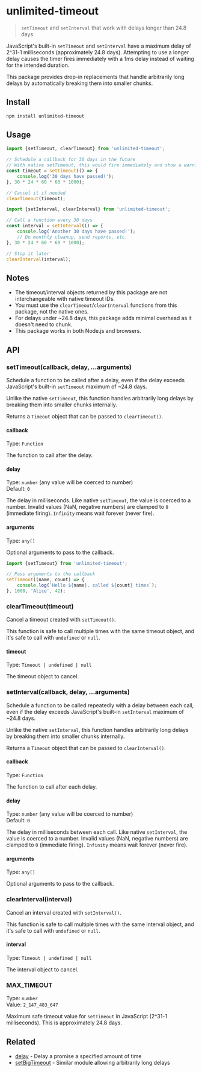 # unlimited-timeout

> `setTimeout` and `setInterval` that work with delays longer than 24.8 days

JavaScript's built-in `setTimeout` and `setInterval` have a maximum delay of 2^31-1 milliseconds (approximately 24.8 days). Attempting to use a longer delay causes the timer fires immediately with a 1ms delay instead of waiting for the intended duration.

This package provides drop-in replacements that handle arbitrarily long delays by automatically breaking them into smaller chunks.

## Install

```sh
npm install unlimited-timeout
```

## Usage

```js
import {setTimeout, clearTimeout} from 'unlimited-timeout';

// Schedule a callback for 30 days in the future
// With native setTimeout, this would fire immediately and show a warning in Node.js
const timeout = setTimeout(() => {
	console.log('30 days have passed!');
}, 30 * 24 * 60 * 60 * 1000);

// Cancel it if needed
clearTimeout(timeout);
```

```js
import {setInterval, clearInterval} from 'unlimited-timeout';

// Call a function every 30 days
const interval = setInterval(() => {
	console.log('Another 30 days have passed!');
	// Do monthly cleanup, send reports, etc.
}, 30 * 24 * 60 * 60 * 1000);

// Stop it later
clearInterval(interval);
```

## Notes

- The timeout/interval objects returned by this package are not interchangeable with native timeout IDs.
- You must use the `clearTimeout`/`clearInterval` functions from this package, not the native ones.
- For delays under ~24.8 days, this package adds minimal overhead as it doesn't need to chunk.
- This package works in both Node.js and browsers.

## API

### setTimeout(callback, delay, ...arguments)

Schedule a function to be called after a delay, even if the delay exceeds JavaScript's built-in `setTimeout` maximum of ~24.8 days.

Unlike the native `setTimeout`, this function handles arbitrarily long delays by breaking them into smaller chunks internally.

Returns a `Timeout` object that can be passed to `clearTimeout()`.

#### callback

Type: `Function`

The function to call after the delay.

#### delay

Type: `number` (any value will be coerced to number)\
Default: `0`

The delay in milliseconds. Like native `setTimeout`, the value is coerced to a number. Invalid values (NaN, negative numbers) are clamped to `0` (immediate firing). `Infinity` means wait forever (never fire).

#### arguments

Type: `any[]`

Optional arguments to pass to the callback.

```js
import {setTimeout} from 'unlimited-timeout';

// Pass arguments to the callback
setTimeout((name, count) => {
	console.log(`Hello ${name}, called ${count} times`);
}, 1000, 'Alice', 42);
```

### clearTimeout(timeout)

Cancel a timeout created with `setTimeout()`.

This function is safe to call multiple times with the same timeout object, and it's safe to call with `undefined` or `null`.

#### timeout

Type: `Timeout | undefined | null`

The timeout object to cancel.

### setInterval(callback, delay, ...arguments)

Schedule a function to be called repeatedly with a delay between each call, even if the delay exceeds JavaScript's built-in `setInterval` maximum of ~24.8 days.

Unlike the native `setInterval`, this function handles arbitrarily long delays by breaking them into smaller chunks internally.

Returns a `Timeout` object that can be passed to `clearInterval()`.

#### callback

Type: `Function`

The function to call after each delay.

#### delay

Type: `number` (any value will be coerced to number)\
Default: `0`

The delay in milliseconds between each call. Like native `setInterval`, the value is coerced to a number. Invalid values (NaN, negative numbers) are clamped to `0` (immediate firing). `Infinity` means wait forever (never fire).

#### arguments

Type: `any[]`

Optional arguments to pass to the callback.

### clearInterval(interval)

Cancel an interval created with `setInterval()`.

This function is safe to call multiple times with the same interval object, and it's safe to call with `undefined` or `null`.

#### interval

Type: `Timeout | undefined | null`

The interval object to cancel.

### MAX_TIMEOUT

Type: `number`\
Value: `2_147_483_647`

Maximum safe timeout value for `setTimeout` in JavaScript (2^31-1 milliseconds). This is approximately 24.8 days.

## Related

- [delay](https://github.com/sindresorhus/delay) - Delay a promise a specified amount of time
- [setBigTimeout](https://git.sr.ht/~evanhahn/setBigTimeout) - Similar module allowing arbitrarily long delays
